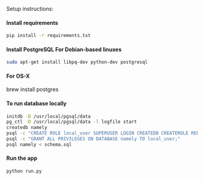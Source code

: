 Setup instructions:

#### Install requirements 
```sh
pip install -r requirements.txt
```

#### Install PostgreSQL For Debian-based linuxes
```sh
sudo apt-get install libpq-dev python-dev postgresql
```
#### For OS-X
brew install postgres

#### To run database locally
```sh
initdb -D /usr/local/pgsql/data
pg_ctl -D /usr/local/pgsql/data -l logfile start
createdb namely
psql -c "CREATE ROLE local_user SUPERUSER LOGIN CREATEDB CREATEROLE REPLICATION;"
psql -c "GRANT ALL PRIVILEGES ON DATABASE namely TO local_user;"
psql namely < schema.sql
```
#### Run the app
```sh
python run.py
```
